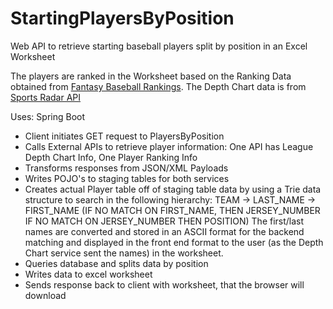 # StartingPlayersByPosition
Web API to retrieve starting baseball players split by position in an Excel Worksheet

The players are ranked in the Worksheet based on the Ranking Data obtained from [Fantasy Baseball Rankings](https://fantasybaseballnerd.com). The Depth Chart data is from [Sports Radar API](https://developer.sportradar.com)

Uses: Spring Boot

- Client initiates GET request to PlayersByPosition
- Calls External APIs to retrieve player information:
  One API has League Depth Chart Info, One Player Ranking Info
- Transforms responses from JSON/XML Payloads
- Writes POJO's to staging tables for both services
- Creates actual Player table off of staging table data by using a Trie data structure to search in the following hierarchy:
   TEAM -> LAST_NAME -> FIRST_NAME (IF NO MATCH ON FIRST_NAME, 
                                    THEN JERSEY_NUMBER
                                    IF NO MATCH ON JERSEY_NUMBER
                                    THEN POSITION)
   The first/last names are converted and stored in an ASCII format for the backend matching and displayed
   in the front end format to the user (as the Depth Chart service sent the names) in the worksheet.           
- Queries database and splits data by position
- Writes data to excel worksheet
- Sends response back to client with worksheet, that the browser will download
